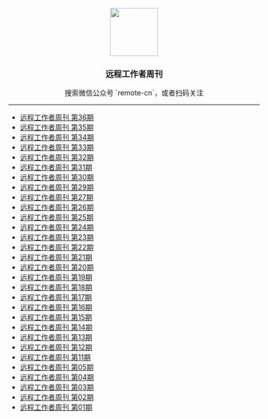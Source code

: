 <p align="center">
  <img src="https://github.com/greatghoul/remote-working/blob/master/assets/qrcode-wechat.jpg?raw=true" alt="" width="96" height="96">
  <h3 align="center">远程工作者周刊</h3>
</p>
<p align="center">搜索微信公众号 `remote-cn`，或者扫码关注</p>

----

- [远程工作者周刊 第36期](weekly/issue-36.md)
- [远程工作者周刊 第35期](weekly/issue-35.md)
- [远程工作者周刊 第34期](weekly/issue-34.md)
- [远程工作者周刊 第33期](weekly/issue-33.md)
- [远程工作者周刊 第32期](weekly/issue-32.md)
- [远程工作者周刊 第31期](weekly/issue-31.md)
- [远程工作者周刊 第30期](weekly/issue-30.md)
- [远程工作者周刊 第29期](weekly/issue-29.md)
- [远程工作者周刊 第27期](weekly/issue-27.md)
- [远程工作者周刊 第26期](weekly/issue-26.md)
- [远程工作者周刊 第25期](weekly/issue-25.md)
- [远程工作者周刊 第24期](weekly/issue-24.md)
- [远程工作者周刊 第23期](weekly/issue-23.md)
- [远程工作者周刊 第22期](weekly/issue-22.md)
- [远程工作者周刊 第21期](weekly/issue-21.md)
- [远程工作者周刊 第20期](weekly/issue-20.md)
- [远程工作者周刊 第19期](weekly/issue-19.md)
- [远程工作者周刊 第18期](weekly/issue-18.md)
- [远程工作者周刊 第17期](weekly/issue-17.md)
- [远程工作者周刊 第16期](weekly/issue-16.md)
- [远程工作者周刊 第15期](weekly/issue-15.md)
- [远程工作者周刊 第14期](weekly/issue-14.md)
- [远程工作者周刊 第13期](weekly/issue-13.md)
- [远程工作者周刊 第12期](weekly/issue-12.md)
- [远程工作者周刊 第11期](weekly/issue-11.md)
- [远程工作者周刊 第05期](weekly/issue-05.md)
- [远程工作者周刊 第04期](weekly/issue-04.md)
- [远程工作者周刊 第03期](weekly/issue-03.md)
- [远程工作者周刊 第02期](weekly/issue-02.md)
- [远程工作者周刊 第01期](weekly/issue-01.md)
